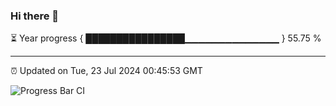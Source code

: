 ### Hi there 👋

⏳ Year progress { ████████████████▁▁▁▁▁▁▁▁▁▁▁▁▁▁ } 55.75 %

---

⏰ Updated on Tue, 23 Jul 2024 00:45:53 GMT

![Progress Bar CI](https://github.com/code-lakshay/GitHub-Actions-Demo/workflows/Progress%20Bar%20CI/badge.svg)

